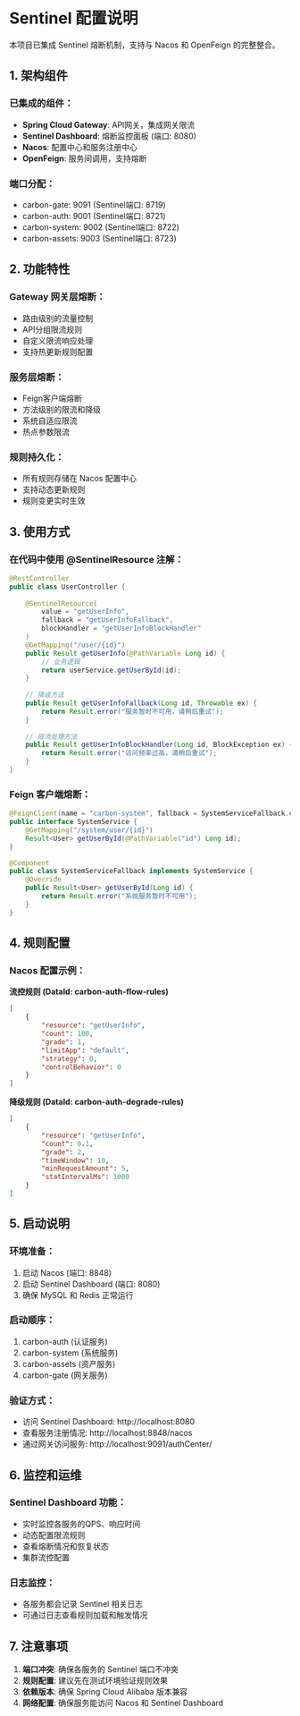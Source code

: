 # Sentinel 配置说明

本项目已集成 Sentinel 熔断机制，支持与 Nacos 和 OpenFeign 的完整整合。

## 1. 架构组件

### 已集成的组件：
- **Spring Cloud Gateway**: API网关，集成网关限流
- **Sentinel Dashboard**: 熔断监控面板 (端口: 8080)
- **Nacos**: 配置中心和服务注册中心
- **OpenFeign**: 服务间调用，支持熔断

### 端口分配：
- carbon-gate: 9091 (Sentinel端口: 8719)
- carbon-auth: 9001 (Sentinel端口: 8721)  
- carbon-system: 9002 (Sentinel端口: 8722)
- carbon-assets: 9003 (Sentinel端口: 8723)

## 2. 功能特性

### Gateway 网关层熔断：
- 路由级别的流量控制
- API分组限流规则
- 自定义限流响应处理
- 支持热更新规则配置

### 服务层熔断：
- Feign客户端熔断
- 方法级别的限流和降级
- 系统自适应限流
- 热点参数限流

### 规则持久化：
- 所有规则存储在 Nacos 配置中心
- 支持动态更新规则
- 规则变更实时生效

## 3. 使用方式

### 在代码中使用 @SentinelResource 注解：

```java
@RestController
public class UserController {
    
    @SentinelResource(
        value = "getUserInfo",
        fallback = "getUserInfoFallback",
        blockHandler = "getUserInfoBlockHandler"
    )
    @GetMapping("/user/{id}")
    public Result getUserInfo(@PathVariable Long id) {
        // 业务逻辑
        return userService.getUserById(id);
    }
    
    // 降级方法
    public Result getUserInfoFallback(Long id, Throwable ex) {
        return Result.error("服务暂时不可用，请稍后重试");
    }
    
    // 限流处理方法
    public Result getUserInfoBlockHandler(Long id, BlockException ex) {
        return Result.error("访问频率过高，请稍后重试");
    }
}
```

### Feign 客户端熔断：

```java
@FeignClient(name = "carbon-system", fallback = SystemServiceFallback.class)
public interface SystemService {
    @GetMapping("/system/user/{id}")
    Result<User> getUserById(@PathVariable("id") Long id);
}

@Component
public class SystemServiceFallback implements SystemService {
    @Override
    public Result<User> getUserById(Long id) {
        return Result.error("系统服务暂时不可用");
    }
}
```

## 4. 规则配置

### Nacos 配置示例：

**流控规则 (DataId: carbon-auth-flow-rules)**
```json
[
    {
        "resource": "getUserInfo",
        "count": 100,
        "grade": 1,
        "limitApp": "default",
        "strategy": 0,
        "controlBehavior": 0
    }
]
```

**降级规则 (DataId: carbon-auth-degrade-rules)**
```json
[
    {
        "resource": "getUserInfo", 
        "count": 0.1,
        "grade": 2,
        "timeWindow": 10,
        "minRequestAmount": 5,
        "statIntervalMs": 1000
    }
]
```

## 5. 启动说明

### 环境准备：
1. 启动 Nacos (端口: 8848)
2. 启动 Sentinel Dashboard (端口: 8080)
3. 确保 MySQL 和 Redis 正常运行

### 启动顺序：
1. carbon-auth (认证服务)
2. carbon-system (系统服务)
3. carbon-assets (资产服务)
4. carbon-gate (网关服务)

### 验证方式：
- 访问 Sentinel Dashboard: http://localhost:8080
- 查看服务注册情况: http://localhost:8848/nacos
- 通过网关访问服务: http://localhost:9091/authCenter/

## 6. 监控和运维

### Sentinel Dashboard 功能：
- 实时监控各服务的QPS、响应时间
- 动态配置限流规则
- 查看熔断情况和恢复状态
- 集群流控配置

### 日志监控：
- 各服务都会记录 Sentinel 相关日志
- 可通过日志查看规则加载和触发情况

## 7. 注意事项

1. **端口冲突**: 确保各服务的 Sentinel 端口不冲突
2. **规则配置**: 建议先在测试环境验证规则效果
3. **依赖版本**: 确保 Spring Cloud Alibaba 版本兼容
4. **网络配置**: 确保服务能访问 Nacos 和 Sentinel Dashboard
